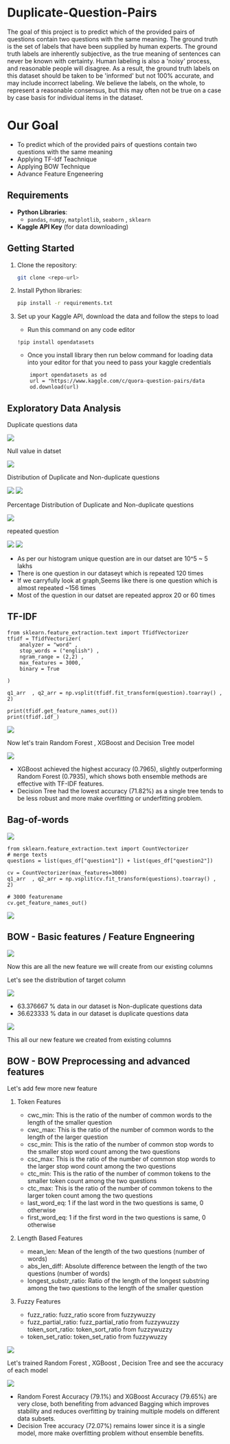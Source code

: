 # Duplicate-Question-Pairs
<p>
  The goal of this project is to predict which of the provided pairs of questions contain two questions with the same meaning. The ground truth is the set of labels that have been supplied by human experts. The ground truth labels are inherently subjective, as the true meaning of sentences can never be known with certainty. Human labeling is also a 'noisy' process, and reasonable people will disagree. As a result, the ground truth labels on this dataset should be taken to be 'informed' but not 100% accurate, and may include incorrect labeling. We believe the labels, on the whole, to represent a reasonable consensus, but this may often not be true on a case by case basis for individual items in the dataset.
</p>

# Our Goal
- To predict which of the provided pairs of questions contain two questions with the same meaning
- Applying TF-Idf Teachnique
- Applying BOW Technique
- Advance Feature Engeneering

## Requirements

- **Python Libraries**:
  - `pandas`, `numpy`, `matplotlib`, `seaborn` , `sklearn`
- **Kaggle API Key** (for data downloading)

## Getting Started

1. Clone the repository:
   ```bash
   git clone <repo-url>
   ```
2. Install Python libraries:
   ```bash
   pip install -r requirements.txt
   ```
3. Set up your Kaggle API, download the data  and follow the steps to load
   
    - Run this command on any code editor
     ```
     !pip install opendatasets
   ```

   
    - Once you install library then run below command  for loading data into your editor for that you need to pass your kaggle credentials
      
   ```
       import opendatasets as od
       url = "https://www.kaggle.com/c/quora-question-pairs/data
       od.download(url)
   ```

## Exploratory Data Analysis

<p>
  Duplicate questions data
</p>

<img src =  "img1">

<p>
  Null value in datset
</p>

<img src =  "img2">

<p>
  Distribution of Duplicate and Non-duplicate questions
</p>

<img src =  "img3">

<img src =  "img5">

<p>
  Percentage Distribution of Duplicate and Non-duplicate questions
</p>

<img src =  "img4">

<p>
  repeated question
</p>

<img src =  "img6">

<img src =  "img7">

  - As per our histogram unique question are in our datset are 10^5 ~ 5 lakhs
  - There is one question in our dataseyt which is repeated 120 times
  - If we carryfully look at graph,Seems like there is one question which is almost repeated ~156 times
  - Most of the question in our datset are repeated approx 20 or 60 times

## TF-IDF

```
from sklearn.feature_extraction.text import TfidfVectorizer
tfidf = TfidfVectorizer(
    analyzer = "word" ,
    stop_words = ("english") ,
    ngram_range = (2,2) ,
    max_features = 3000,
    binary = True

)

q1_arr  , q2_arr = np.vsplit(tfidf.fit_transform(question).toarray() , 2)
```

```
print(tfidf.get_feature_names_out())
print(tfidf.idf_)
```

<img src = "img8">

<p>
  Now let's train Random Forest , XGBoost and Decision Tree model
</p>

<img src = "img9">

  - XGBoost achieved the highest accuracy (0.7965), slightly outperforming Random Forest (0.7935), which shows both ensemble methods are effective with TF-IDF features.
  - Decision Tree had the lowest accuracy (71.82%) as a single tree tends to be less robust and more make overfitting or underfitting problem.


## Bag-of-words

<img src = "img10">

```
from sklearn.feature_extraction.text import CountVectorizer
# merge texts
questions = list(ques_df["question1"]) + list(ques_df["question2"])

cv = CountVectorizer(max_features=3000)
q1_arr  , q2_arr = np.vsplit(cv.fit_transform(questions).toarray() , 2)

# 3000 featurename
cv.get_feature_names_out()

```

<img src = "img11">


## BOW - Basic features / Feature Engneering

<img src = "img12">

<p>
  Now this are all the new feature we will create from our existing columns
</p>

<p>
  Let's see the distribution of target column
</p>

<img src = "img13">

  - 63.376667 % data in our dataset is Non-duplicate questions data
  - 36.623333 % data in our dataset is duplicate questions data

<img src = "img14">
<p>
  This all our new feature we created from existing columns
</p>

  
## BOW - BOW Preprocessing and advanced features

<p>
  Let's add few more new feature
</p>

<p>
  
1. Token Features
  
      - cwc_min: This is the ratio of the number of common words to the length of the smaller question
      - cwc_max: This is the ratio of the number of common words to the length of the larger question
      - csc_min: This is the ratio of the number of common stop words to the smaller stop word count among the two questions
      - csc_max: This is the ratio of the number of common stop words to the larger stop word count among the two questions
      - ctc_min: This is the ratio of the number of common tokens to the smaller token count among the two questions
      - ctc_max: This is the ratio of the number of common tokens to the larger token count among the two questions
      - last_word_eq: 1 if the last word in the two questions is same, 0 otherwise
      - first_word_eq: 1 if the first word in the two questions is same, 0 otherwise
  
2. Length Based Features
      - mean_len: Mean of the length of the two questions (number of words)
      - abs_len_diff: Absolute difference between the length of the two questions (number of words)
      - longest_substr_ratio: Ratio of the length of the longest substring among the two questions to the length of the smaller question

3. Fuzzy Features
      - fuzz_ratio: fuzz_ratio score from fuzzywuzzy
      - fuzz_partial_ratio: fuzz_partial_ratio from fuzzywuzzy token_sort_ratio: token_sort_ratio from fuzzywuzzy
      - token_set_ratio: token_set_ratio from fuzzywuzzy
   
  </p>


<img src = "img15">

<p> Let's trained Random Forest , XGBoost , Decision Tree and see the accuracy of each model</p>

<img src = "img16">

  - Random Forest Accuracy (79.1%) and XGBoost Accuracy (79.65%) are very close, both benefiting from advanced Bagging which improves stability and reduces overfitting by training multiple models on different data subsets.
  - Decision Tree accuracy (72.07%) remains lower since it is a single model, more make overfitting problem without ensemble benefits.

